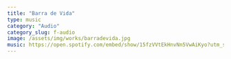 ```yaml
---
title: "Barra de Vida"
type: music
category: "Audio"
category_slug: f-audio
image: /assets/img/works/barradevida.jpg
music: https://open.spotify.com/embed/show/15fzVVtEkHnvNn5VwAiKyo?utm_source=generator
---
```

